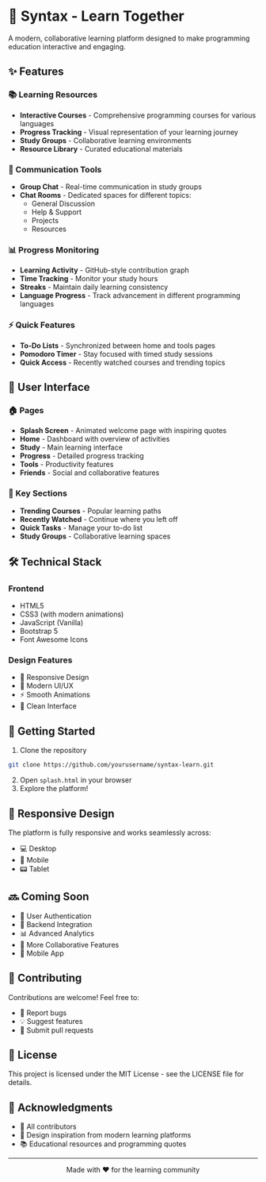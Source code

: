 # 🚀 Syntax - Learn Together

A modern, collaborative learning platform designed to make programming education interactive and engaging.

## ✨ Features

### 📚 Learning Resources
- **Interactive Courses** - Comprehensive programming courses for various languages
- **Progress Tracking** - Visual representation of your learning journey
- **Study Groups** - Collaborative learning environments
- **Resource Library** - Curated educational materials

### 💬 Communication Tools
- **Group Chat** - Real-time communication in study groups
- **Chat Rooms** - Dedicated spaces for different topics:
  - General Discussion
  - Help & Support
  - Projects
  - Resources

### 📊 Progress Monitoring
- **Learning Activity** - GitHub-style contribution graph
- **Time Tracking** - Monitor your study hours
- **Streaks** - Maintain daily learning consistency
- **Language Progress** - Track advancement in different programming languages

### ⚡ Quick Features
- **To-Do Lists** - Synchronized between home and tools pages
- **Pomodoro Timer** - Stay focused with timed study sessions
- **Quick Access** - Recently watched courses and trending topics

## 🎨 User Interface

### 🏠 Pages
- **Splash Screen** - Animated welcome page with inspiring quotes
- **Home** - Dashboard with overview of activities
- **Study** - Main learning interface
- **Progress** - Detailed progress tracking
- **Tools** - Productivity features
- **Friends** - Social and collaborative features

### 🎯 Key Sections
- **Trending Courses** - Popular learning paths
- **Recently Watched** - Continue where you left off
- **Quick Tasks** - Manage your to-do list
- **Study Groups** - Collaborative learning spaces

## 🛠️ Technical Stack

### Frontend
- HTML5
- CSS3 (with modern animations)
- JavaScript (Vanilla)
- Bootstrap 5
- Font Awesome Icons

### Design Features
- 📱 Responsive Design
- 🎨 Modern UI/UX
- ⚡ Smooth Animations
- 🌙 Clean Interface

## 🚀 Getting Started

1. Clone the repository
```bash
git clone https://github.com/yourusername/syntax-learn.git
```

2. Open `splash.html` in your browser
3. Explore the platform!

## 📱 Responsive Design

The platform is fully responsive and works seamlessly across:
- 💻 Desktop
- 📱 Mobile
- 📟 Tablet

## 🔜 Coming Soon

- 🔐 User Authentication
- 💾 Backend Integration
- 📊 Advanced Analytics
- 🤝 More Collaborative Features
- 📱 Mobile App

## 🤝 Contributing

Contributions are welcome! Feel free to:
- 🐛 Report bugs
- 💡 Suggest features
- 🔧 Submit pull requests

## 📄 License

This project is licensed under the MIT License - see the LICENSE file for details.

## 🙏 Acknowledgments

- 👥 All contributors
- 🎨 Design inspiration from modern learning platforms
- 📚 Educational resources and programming quotes

---

<p align="center">Made with ❤️ for the learning community</p> 